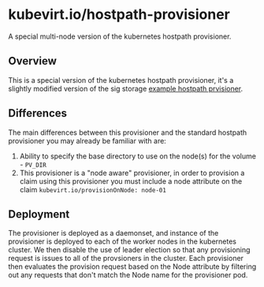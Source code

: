 # kubevirt.io/hostpath-provisioner

A special multi-node version of the kubernetes hostpath provisioner.

## Overview

This is a special version of the kubernetes hostpath provisioner, it's a slightly modified version of the sig storage [example hostpath prvisioner](https://github.com/kubernetes-sigs/sig-storage-lib-external-provisioner/tree/master/examples/hostpath-provisioner).

## Differences

The main differences between this provisioner and the standard hostpath provisioner you may already be familiar with are:
1. Ability to specify the base directory to use on the node(s) for the volume - `PV_DIR`
2. This provisioner is a "node aware" provisioner, in order to provision a claim using this provisioner you must include a node attribute on the claim `kubevirt.io/provisionOnNode: node-01`

## Deployment

The provisioner is deployed as a daemonset, and instance of the provisioner is deployed to each of the worker nodes in the kubernetes cluster.  We then disable the use of leader election so that any provisioning request is issues to all of the provsioners in the cluster.  Each provisioner then evaluates the provision request based on the Node attribute by filtering out any requests that don't match the Node name for the provisioner pod.
